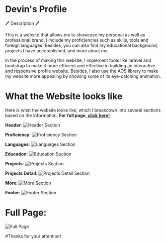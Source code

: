 # Devin's Profile

🖊️ Description 🖊️

This is a website that allows me to showcase my personal as well as professional brand. I include my proficiencies such as skills, tools and foreign languages. Besides, you can also find my educational background, projects I have accomplished, and more about me.

In the process of making this website, I implement tools like laravel and bootstrap to make it more efficient and effective in building an interactive and responsive profile website. Besides, I also use the AOS library to make my website more appealing by showing some of its eye-catching animation.

# What the Website looks like

Here is what the website looks like, which I breakdown into several sections based on the information. **For full page, [click here!](#full-page)**

**Header**:
![Header Section](https://github.com/devinwong278/My_Profile/blob/main/documentation/1.%20header.png)

**Proficiency**:
![Proficiency Section](https://github.com/devinwong278/My_Profile/blob/main/documentation/2.%20Proficiency.png)

**Languages**:
![Languages Section](https://github.com/devinwong278/My_Profile/blob/main/documentation/3.%20Language.png)

**Education**:
![Education Section](https://github.com/devinwong278/My_Profile/blob/main/documentation/4.%20Education.png)

**Projects**:
![Projects Section](https://github.com/devinwong278/My_Profile/blob/main/documentation/5.%20Projects.png)

**Projects Detail**:
![Projects Detail Section](https://github.com/devinwong278/My_Profile/blob/main/documentation/6.%20Projects_detail.png)

**More**:
![More Section](https://github.com/devinwong278/My_Profile/blob/main/documentation/7.%20More.png)

**Footer**:
![Footer Section](https://github.com/devinwong278/My_Profile/blob/main/documentation/8.%20Footer.png)

# Full Page:
![Full Page](https://github.com/devinwong278/My_Profile/blob/main/documentation/full%20page.png)

#Thanks for your attention!
